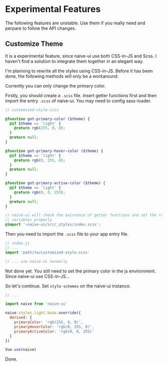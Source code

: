 <!--no-demo-->
# Experimental Features
<n-alert type="warning" title="Caveats">
  The following features are <n-text strong>unstable</n-text>. Use them if you really need and perpare to follow the API changes.
</n-alert>

## Customize Theme
It is a experimental feature, since naive-ui use both CSS-in-JS and Scss. I haven't find a solution to integrate them together in an elegant way.

I'm planning to rewrite all the styles using CSS-in-JS. Before it has been done, the following methods will only be a workaround.


Currently you can only change the primary color.

Firstly, you should create a `.scss` file. Insert getter functions first and then import the entry `.scss` of naive-ui. You may need to config sass-loader.

```scss
// customized-style.scss

@function get-primary-color ($theme) {
  @if $theme == 'light' {
    @return rgb(255, 0, 0);
  }
  @return null;
}

@function get-primary-hover-color ($theme) {
  @if $theme == 'light' {
    @return rgb(0, 255, 0);
  }
  @return null;
}

@function get-primary-active-color ($theme) {
  @if $theme == 'light' {
    @return rgb(0, 0, 255);
  }
  @return null;
}

// naive-ui will check the existence of getter functions and set the related
// variables properly
@import '~naive-ui/src/_styles/index.scss';
```

Then you need to import the `.scss` file to your app entry file.

```js
// index.js
// ...
import 'path/to/customized-style.scss'

// ... use naive-ui normally
```

Not done yet. You still need to set the primary color in the js environment. Since naive-ui use CSS-in-JS...

So let's continue. Set `style-schemes` on the naive-ui instance.

```js
// ...

import naive from 'naive-ui'

naive.styles.light.base.override({
  derived: {
    primaryColor: 'rgb(255, 0, 0)',
    primaryHoverColor: 'rgb(0, 255, 0)',
    primaryActiveColor: 'rgb(0, 0, 255)'
  }
})

Vue.use(naive)
```

Done.